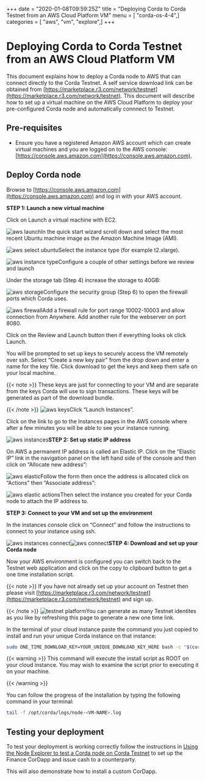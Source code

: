 +++
date = "2020-01-08T09:59:25Z"
title = "Deploying Corda to Corda Testnet from an AWS Cloud Platform VM"
menu = [ "corda-os-4-4",]
categories = [ "aws", "vm", "explore",]
+++


# Deploying Corda to Corda Testnet from an AWS Cloud Platform VM

This document explains how to deploy a Corda node to AWS that can connect directly to the Corda Testnet.
            A self service download link can be obtained from [https://marketplace.r3.com/network/testnet](https://marketplace.r3.com/network/testnet). This
            document will describe how to set up a virtual machine on the AWS
            Cloud Platform to deploy your pre-configured Corda node and automatically connnect
            to Testnet.


## Pre-requisites


* Ensure you have a registered Amazon AWS account which can create virtual machines and you are logged on to the AWS console: [https://console.aws.amazon.com](https://console.aws.amazon.com).



## Deploy Corda node

Browse to [https://console.aws.amazon.com](https://console.aws.amazon.com) and log in with your AWS account.

**STEP 1: Launch a new virtual machine**

Click on Launch a virtual machine with EC2.

![aws launch](resources/aws-launch.png "aws launch")In the quick start wizard scroll down and select the most recent Ubuntu machine image as the Amazon Machine Image (AMI).

![aws select ubuntu](resources/aws_select_ubuntu.png "aws select ubuntu")Select the instance type (for example t2.xlarge).

![aws instance type](resources/aws-instance-type.png "aws instance type")Configure a couple of other settings before we review and launch

Under the storage tab (Step 4) increase the storage to 40GB:

![aws storage](resources/aws-storage.png "aws storage")Configure the security group (Step 6) to open the firewall ports which Corda uses.

![aws firewall](resources/aws-firewall.png "aws firewall")Add a firewall rule for port range 10002-10003 and allow connection from Anywhere. Add another rule for the webserver on port 8080.

Click on the Review and Launch button then if everything looks ok click Launch.

You will be prompted to set up keys to securely access the VM remotely over ssh. Select “Create a new key pair” from the drop down and enter a name for the key file. Click download to get the keys and keep them safe on your local machine.


{{< note >}}
These keys are just for connecting to your VM and are separate from the keys Corda will use to sign transactions. These keys will be generated as part of the download bundle.

{{< /note >}}
![aws keys](resources/aws-keys.png "aws keys")Click “Launch Instances”.

Click on the link to go to the Instances pages in the AWS console where after a few minutes you will be able to see your instance running.

![aws instances](resources/aws-instances.png "aws instances")**STEP 2: Set up static IP address**

On AWS a permanent IP address is called an Elastic IP. Click on the
                “Elastic IP” link in the navigation panel on the left hand side of the console and then click on “Allocate new address”:

![aws elastic](resources/aws-elastic.png "aws elastic")Follow the form then once the address is allocated click on “Actions”
                then “Associate address”:

![aws elastic actions](resources/aws-elastic-actions.png "aws elastic actions")Then select the instance you created for your Corda node to attach the
                IP address to.

**STEP 3: Connect to your VM and set up the environment**

In the instances console click on “Connect” and follow the instructions to connect to your instance using ssh.

![aws instances connect](resources/aws-instances-connect.png "aws instances connect")![aws connect](resources/aws-connect.png "aws connect")**STEP 4: Download and set up your Corda node**

Now your AWS environment is configured you can switch back to the Testnet
                web application and click on the copy to clipboard button to get a one
                time installation script.


{{< note >}}
If you have not already set up your account on Testnet then please visit [https://marketplace.r3.com/network/testnet](https://marketplace.r3.com/network/testnet) and sign up.

{{< /note >}}
![testnet platform](resources/testnet-platform.png "testnet platform")You can generate as many Testnet identites as you like by refreshing
                this page to generate a new one time link.

In the terminal of your cloud instance paste the command you just copied to install and run
                your unique Corda instance on that instance:

```bash
sudo ONE_TIME_DOWNLOAD_KEY=YOUR_UNIQUE_DOWNLOAD_KEY_HERE bash -c "$(curl -L https://onboarder.prod.ws.r3.com/api/user/node/TESTNET/install.sh)"
```

{{< warning >}}
This command will execute the install script as ROOT on your cloud instance. You may wish to examine the script prior to executing it on your machine.

{{< /warning >}}

You can follow the progress of the installation by typing the following command in your terminal:

```bash
tail -f /opt/corda/logs/node-<VM-NAME>.log
```

## Testing your deployment

To test your deployment is working correctly follow the instructions in [Using the Node Explorer to test a Corda node on Corda Testnet](testnet-explorer-corda.md) to set up the Finance CorDapp and issue cash to a counterparty.

This will also demonstrate how to install a custom CorDapp.


